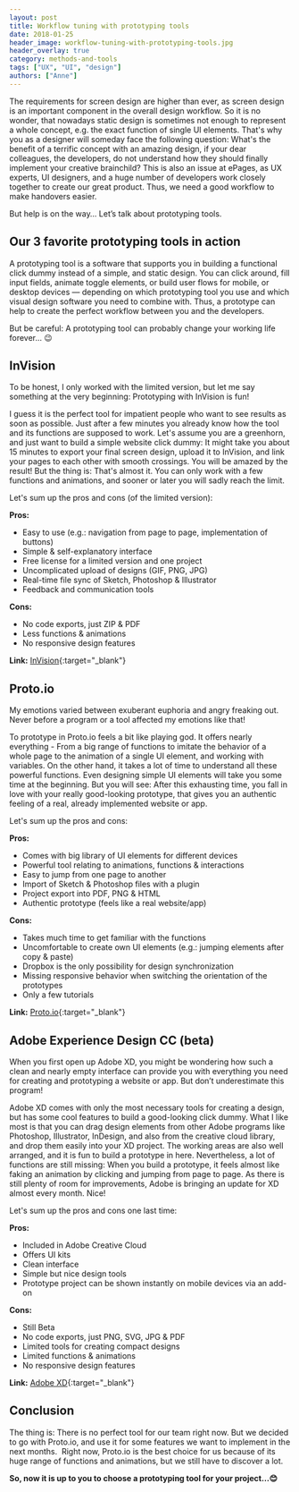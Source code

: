 ```yaml
---
layout: post
title: Workflow tuning with prototyping tools
date: 2018-01-25
header_image: workflow-tuning-with-prototyping-tools.jpg
header_overlay: true
category: methods-and-tools
tags: ["UX", "UI", "design"]
authors: ["Anne"]
---
```


The requirements for screen design are higher than ever, as screen design is an important component in the overall design workflow.
So it is no wonder, that nowadays static design is sometimes not enough to represent a whole concept, e.g. the exact function of single UI elements.
That's why you as a designer will someday face the following question: What's the benefit of a terrific concept with an amazing design, if your dear colleagues, the developers, do not understand how they should finally implement your creative brainchild?
This is also an issue at ePages, as UX experts, UI designers, and a huge number of developers work closely together to create our great product.
Thus, we need a good workflow to make handovers easier.

But help is on the way… Let’s talk about prototyping tools.

## Our 3 favorite prototyping tools in action

A prototyping tool is a software that supports you in building a functional click dummy instead of a simple, and static design. You can click around, fill input fields, animate toggle elements, or build user flows for mobile, or desktop devices — depending on which prototyping tool you use and which visual design software you need to combine with. Thus, a prototype can help to create the perfect workflow between you and the developers.

But be careful: A prototyping tool can probably change your working life forever… 😉

## InVision

To be honest, I only worked with the limited version, but let me say something at the very beginning: Prototyping with InVision is fun!

I guess it is the perfect tool for impatient people who want to see results as soon as possible. Just after a few minutes you already know how the tool and its functions are supposed to work.
Let's assume you are a greenhorn, and just want to build a simple website click dummy: It might take you about 15 minutes to export your final screen design, upload it to InVision, and link your pages to each other with smooth crossings. You will be amazed by the result!
But the thing is: That's almost it. You can only work with a few functions and animations, and sooner or later you will sadly reach the limit.    

Let's sum up the pros and cons (of the limited version):

__Pros:__
-	Easy to use (e.g.: navigation from page to page, implementation of buttons)
-	Simple & self-explanatory interface
-	Free license for a limited version and one project
-	Uncomplicated upload of designs (GIF, PNG, JPG)
-	Real-time file sync of Sketch, Photoshop & Illustrator
-	Feedback and communication tools

__Cons:__
-	No code exports, just ZIP & PDF
-	Less functions & animations
-	No responsive design features

__Link:__ 	[InVision](https://www.invisionapp.com/){:target="_blank"}

## Proto.io

My emotions varied between exuberant euphoria and angry freaking out. Never before a program or a tool affected my emotions like that!

To prototype in Proto.io feels a bit like playing god.
It offers nearly everything - From a big range of functions to imitate the behavior of a whole page to the animation of a single UI element, and working with variables. On the other hand, it takes a lot of time to understand all these powerful functions. Even designing simple UI elements will take you some time at the beginning.
But you will see: After this exhausting time, you fall in love with your really good-looking prototype, that gives you an authentic feeling of a real, already implemented website or app.

Let's sum up the pros and cons:

__Pros:__
-	Comes with big library of UI elements for different devices
-	Powerful tool relating to animations, functions & interactions
-	Easy to jump from one page to another
-	Import of Sketch & Photoshop files with a plugin
-	Project export into PDF, PNG & HTML
-	Authentic prototype (feels like a real website/app)

__Cons:__
-	Takes much time to get familiar with the functions
-	Uncomfortable to create own UI elements (e.g.: jumping elements after copy & paste)
-	Dropbox is the only possibility for design synchronization
-	Missing responsive behavior when switching the orientation of the prototypes
-	Only a few tutorials

__Link:__ 	[Proto.io](https://proto.io/){:target="_blank"}

## Adobe Experience Design CC (beta)

When you first open up Adobe XD, you might be wondering how such a clean and nearly empty interface can provide you with everything you need for creating and prototyping a website or app. But don’t underestimate this program!

Adobe XD comes with only the most necessary tools for creating a design, but has some cool features to build a good-looking click dummy. What I like most is that you can drag design elements from other Adobe programs like Photoshop, Illustrator, InDesign, and also from the creative cloud library, and drop them easily into your XD project. The working areas are also well arranged, and it is fun to build a prototype in here.
Nevertheless, a lot of functions are still missing: When you build a prototype, it feels almost like faking an animation by clicking and jumping from page to page.
As there is still plenty of room for improvements, Adobe is bringing an update for XD almost every month. Nice!

Let's sum up the pros and cons one last time:

__Pros:__
-	Included in Adobe Creative Cloud
-	Offers UI kits
-	Clean interface
-	Simple but nice design tools
-	Prototype project can be shown instantly on mobile devices via an add-on

__Cons:__
-	Still Beta
-	No code exports, just PNG, SVG, JPG & PDF
-	Limited tools for creating compact designs
-	Limited functions & animations
-	No responsive design features

__Link:__	[Adobe XD](http://www.adobe.com/products/xd/features.html){:target="_blank"}

## Conclusion

The thing is: There is no perfect tool for our team right now. But we decided to go with Proto.io, and use it for some features we want to implement in the next months.  Right now, Proto.io is the best choice for us because of its huge range of functions and animations, but we still have to discover a lot.

__So, now it is up to you to choose a prototyping tool for your project…😊__
